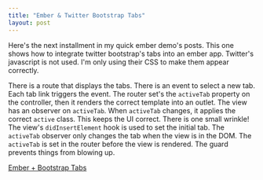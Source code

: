 ```yaml
---
title: "Ember & Twitter Bootstrap Tabs"
layout: post
---
```


Here's the next installment in my quick ember demo's posts. This one
shows how to integrate twitter bootstrap's tabs into an ember app.
Twitter's javascript is not used. I'm only using their CSS to make
them appear correctly.

There is a route that displays the tabs. There is an event to select a
new tab. Each tab link triggers the event. The router set's the
`activeTab` property on the controller, then it renders the correct
template into an outlet. The view has an observer on `activeTab`.
When `activeTab` changes, it applies the correct `active` class. This
keeps the UI correct. There is one small wrinkle! The view's
`didInsertElement` hook is used to set the initial tab. The
`activeTab` observer only changes the tab when the view is in the DOM.
The `activeTab` is set in the router before the view is rendered. 
The guard prevents things from blowing up.

<a class="jsbin-embed" href="http://jsbin.com/elenaz/1/embed?live">Ember + Bootstrap
Tabs</a><script src="http://static.jsbin.com/js/embed.js"></script>
